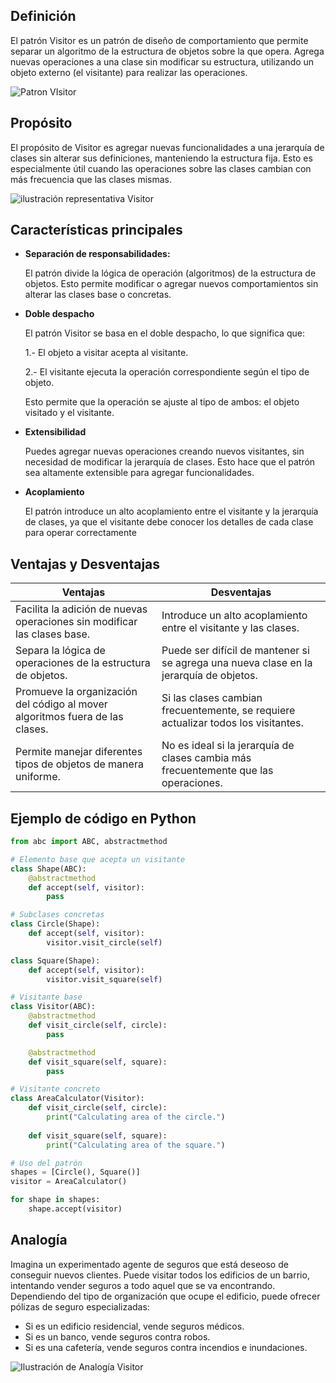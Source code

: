 ## Definición

El patrón Visitor es un patrón de diseño de comportamiento que permite separar un algoritmo de la estructura de objetos sobre la que opera. Agrega nuevas operaciones a una clase sin modificar su estructura, utilizando un objeto externo (el visitante) para realizar las operaciones.

![Patron VIsitor](https://refactoring.guru/images/patterns/diagrams/visitor/structure-es.png)

## Propósito

El propósito de Visitor es agregar nuevas funcionalidades a una jerarquía de clases sin alterar sus definiciones, manteniendo la estructura fija. Esto es especialmente útil cuando las operaciones sobre las clases cambian con más frecuencia que las clases mismas.

![ilustración representativa Visitor](https://refactoring.guru/images/patterns/content/visitor/visitor.png)

## Características principales

* **Separación de responsabilidades:**
   
    El patrón divide la lógica de operación (algoritmos) de la estructura de objetos. Esto permite modificar o agregar nuevos comportamientos sin alterar las clases base o concretas.

* **Doble despacho**
   
    El patrón Visitor se basa en el doble despacho, lo que significa que:

    1.- El objeto a visitar acepta al visitante.
    
    2.- El visitante ejecuta la operación correspondiente según el tipo de objeto.
    
    Esto permite que la operación se ajuste al tipo de ambos: el objeto visitado y el visitante.

* **Extensibilidad**
    
    Puedes agregar nuevas operaciones creando nuevos visitantes, sin necesidad de modificar la jerarquía de clases. Esto hace que el patrón sea altamente extensible para agregar funcionalidades.

* **Acoplamiento**
    
    El patrón introduce un alto acoplamiento entre el visitante y la jerarquía de clases, ya que el visitante debe conocer los detalles de cada clase para operar correctamente

## Ventajas y Desventajas

Ventajas | Desventajas
---------|------------
Facilita la adición de nuevas operaciones sin modificar las clases base.| Introduce un alto acoplamiento entre el visitante y las clases.
Separa la lógica de operaciones de la estructura de objetos.| Puede ser difícil de mantener si se agrega una nueva clase en la jerarquía de objetos.
Promueve la organización del código al mover algoritmos fuera de las clases.| Si las clases cambian frecuentemente, se requiere actualizar todos los visitantes.
Permite manejar diferentes tipos de objetos de manera uniforme.| No es ideal si la jerarquía de clases cambia más frecuentemente que las operaciones.

## Ejemplo de código en Python
```python
from abc import ABC, abstractmethod

# Elemento base que acepta un visitante
class Shape(ABC):
    @abstractmethod
    def accept(self, visitor):
        pass

# Subclases concretas
class Circle(Shape):
    def accept(self, visitor):
        visitor.visit_circle(self)

class Square(Shape):
    def accept(self, visitor):
        visitor.visit_square(self)

# Visitante base
class Visitor(ABC):
    @abstractmethod
    def visit_circle(self, circle):
        pass

    @abstractmethod
    def visit_square(self, square):
        pass

# Visitante concreto
class AreaCalculator(Visitor):
    def visit_circle(self, circle):
        print("Calculating area of the circle.")
    
    def visit_square(self, square):
        print("Calculating area of the square.")

# Uso del patrón
shapes = [Circle(), Square()]
visitor = AreaCalculator()

for shape in shapes:
    shape.accept(visitor)
```

## Analogía 

Imagina un experimentado agente de seguros que está deseoso de conseguir nuevos clientes. Puede visitar todos los edificios de un barrio, intentando vender seguros a todo aquel que se va encontrando. Dependiendo del tipo de organización que ocupe el edificio, puede ofrecer pólizas de seguro especializadas:

* Si es un edificio residencial, vende seguros médicos.
* Si es un banco, vende seguros contra robos.
* Si es una cafetería, vende seguros contra incendios e inundaciones.

![Ilustración de Analogía Visitor](https://refactoring.guru/images/patterns/content/visitor/visitor-comic-1.png)